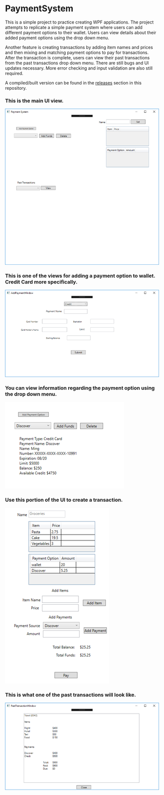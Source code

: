 # PaymentSystem

This is a simple project to practice creating WPF applications. The project attempts to replicate a simple payment system where users
can add different payment options to their wallet. Users can view details about their added payment options using the drop down menu.

Another feature is creating transactions by adding item names and prices and then mixing and matching payment options to pay for transactions.
After the transaction is complete, users can view their past transactions from the past transactions drop down menu. There are still bugs and
UI updates necessary. More error checking and input validation are also still required.

A compiled/built version can be found in the [releases](https://github.com/mingtungwong/PaymentSystem/releases) section in this repository. 

### This is the main UI view.
![alt text](https://raw.githubusercontent.com/mingtungwong/PaymentSystem/master/images/MainUI.png "Main UI")

### This is one of the views for adding a payment option to wallet. Credit Card more specifically.
![alt text](https://raw.githubusercontent.com/mingtungwong/PaymentSystem/master/images/AddCredit.png "Adding Credit Card Payment")

### You can view information regarding the payment option using the drop down menu.
![alt text](https://raw.githubusercontent.com/mingtungwong/PaymentSystem/master/images/PaymentOptionInfoView.PNG "Payment Information")

### Use this portion of the UI to create a transaction.
![alt text](https://raw.githubusercontent.com/mingtungwong/PaymentSystem/master/images/TransactionView.PNG "Transaction View")

### This is what one of the past transactions will look like.
![alt text](https://raw.githubusercontent.com/mingtungwong/PaymentSystem/master/images/PastTransactionsReceipt.png "Receipt")
